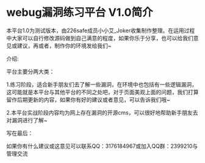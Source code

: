 webug漏洞练习平台 V1.0简介
========================
本平台1.0为测试版本，由226safe成员小小艾_Joker收集制作整理。在运用过程中大家可以自行修改源码做到自己满意的程度，如果你乐于分享，也可以给我们意见或建议，再或者，制作你的环境发给我们~

介绍:

平台主要分两大类：

1.练习阶段，适合新手朋友们去了解一些漏洞，在环境中也包括有一些逻辑漏洞，这可能就是本平台与其他平台的不同之处吧，对于页面美观上面的问题，我们打算留作后期更新的内容，如果你有好的建议或者意见，可以告诉我们哦~

2.本平台实战阶段内容均为网上存在漏洞的开源cms，可以很好地帮助新手朋友去对漏洞进行了解~

写在最后：

如果你有什么建议或这意见可以联系QQ：3176184967或加入QQ群：2399210与管理交流
